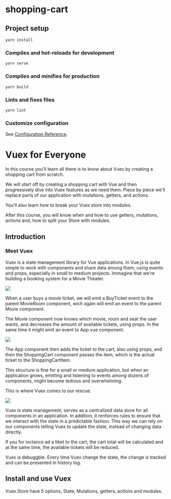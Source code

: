 # shopping-cart

## Project setup
```
yarn install
```

### Compiles and hot-reloads for development
```
yarn serve
```

### Compiles and minifies for production
```
yarn build
```

### Lints and fixes files
```
yarn lint
```

### Customize configuration
See [Configuration Reference](https://cli.vuejs.org/config/).

# Vuex for Everyone
In this course you'll learn all there is to know about Vuex by creating a shopping cart from scratch.

We will start off by creating a shopping cart with Vue and then progressively dive into Vuex features as we need them. Piece by piece we'll replace parts of our application with mutations, getters, and actions.

You'll also learn how to break your Vuex store into modules.

After this course, you will know when and how to use getters, mutations, actions and, how to split your Store with modules.

## Introduction

### Meet Vuex

Vuex is a state management library for Vue applications. In Vue.js is quite simple to work with components and share data among them, using events and props, especially in small to medium projects. Immagine that we're building a booking system for a Movie Theater. 

![](file:///home/dmytro/Immagini/node/vue2/Vuex/intro-1.png)

When a user buys a movie ticket, we will emit a BuyTicket event to the parent MovieRoom component, wich again will emit an event to the parent Movie component.

The Movie component now knows which movie, room and seat the user wants, and decreases the amount of available tickets, using props. In the same time it might emit an event to App.vue component. 

![](file:///home/dmytro/Immagini/node/vue2/Vuex/intro-2.png)

The App component then adds the ticket to the cart, also using props, and then the ShoppingCart component passes the item, which is the actual ticket to the ShoppingCartItem. 

This structure is fine for a small or medium application, but when an application grows, emitting and listening to events among dozens of components, might become tedious and overwhelming.

This is where Vuex comes to our rescue. 

![](file:///home/dmytro/Immagini/node/vue2/Vuex/intro-3.png)

Vuex is state management, serves as a centralized data store for all components in an application. In addition, it renforces rules to ensure that we interact with the state in a predictable fashion. This way we can rely on our components telling Vuex to update the state, instead of changing data directly. 

If you for inctance ad a tiket to the cart, the cart total will be calculated and at the same time, the available tickets will be reduced.

Vuex is debuggble. Every time Vuex change the state, the change is tracked and can be presented in history log.

## Install and use Vuex

Vuex.Store have 5 options, State, Mutations, getters, actions and modules.
